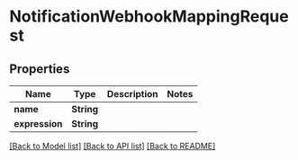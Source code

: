 # NotificationWebhookMappingRequest

## Properties

Name | Type | Description | Notes
------------ | ------------- | ------------- | -------------
**name** | **String** |  | 
**expression** | **String** |  | 

[[Back to Model list]](../README.md#documentation-for-models) [[Back to API list]](../README.md#documentation-for-api-endpoints) [[Back to README]](../README.md)


